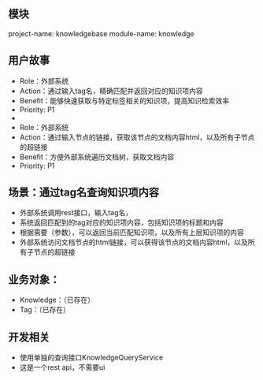 ## 模块

project-name: knowledgebase
module-name: knowledge

## 用户故事

- Role：外部系统
- Action：通过输入tag名，精确匹配并返回对应的知识项内容
- Benefit：能够快速获取与特定标签相关的知识项，提高知识检索效率
- Priority: P1
-
- Role：外部系统
- Action：通过输入节点的链接，获取该节点的文档内容html，以及所有子节点的超链接
- Benefit：方便外部系统遍历文档树，获取文档内容
- Priority: P1

## 场景：通过tag名查询知识项内容

- 外部系统调用rest接口，输入tag名，
- 系统返回匹配到的tag对应的知识项内容，包括知识项的标题和内容
- 根据需要（参数），可以返回当前匹配知识项，以及所有上层知识项的内容
- 外部系统访问文档节点的html链接，可以获得该节点的文档内容html，以及所有子节点的超链接

## 业务对象：

- Knowledge：（已存在）
- Tag：（已存在）

## 开发相关

- 使用单独的查询接口KnowledgeQueryService
- 这是一个rest api，不需要ui
